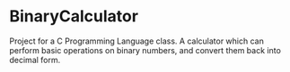 # BinaryCalculator
Project for a C Programming Language class. A calculator which can perform basic operations on binary numbers, and convert them back into decimal form.

